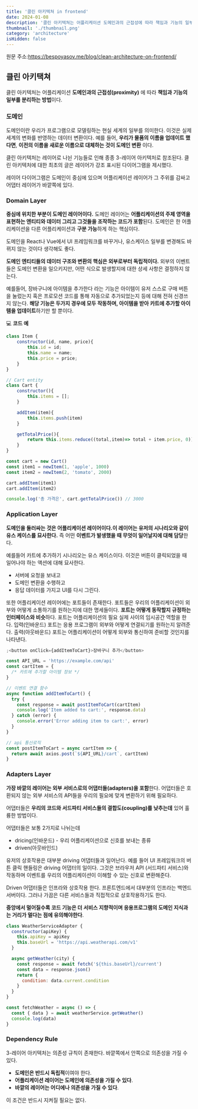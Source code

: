 ```yaml
---
title: '클린 아키텍쳐 in frontend'
date: 2024-01-08
description: '클린 아키텍쳐는 어플리케이션 도메인과의 근접성에 따라 책임과 기능의 일부를 분리하는 방법이다.'
thumbnail: './thumbnail.png'
category: 'architecture'
isHidden: false
---
```


원문 주소:https://bespoyasov.me/blog/clean-architecture-on-frontend/

## 클린 아키택쳐

클린 아키텍처는 어플리케이션 **도메인과의 근접성(proximity)** 에 따라 **책임과 기능의 일부를 분리하는 방법**이다.

### 도메인

도메인이란 우리가 프로그램으로 모델링하는 현실 세계의 일부를 의미한다. 이것은 실제 세계의 변화를 반영하는 데이터 변환이다. 예를 들어, **우리가 물품의 이름을 업데이트 했다면**, **이전의 이름을 새로운 이름으로 대체하는 것이 도메인 변환** 이다.

클린 아키텍처는 레이어로 나뉜 기능들로 인해 종종 3-레이어 아키텍처로 참조된다. 클린 아키텍처에 대한 최초의 글은 레이어가 강조 표시된 다이어그램을 제시했다.

레이어 다이어그램은 도메인이 중심에 있으며 어플리케이션 레이어가 그 주위를 감싸고 어댑터 레이어가 바깥쪽에 있다.

### Domain Layer

**중심에 위치한 부분이 도메인 레이어이다.** 도메인 레이어는 **어플리케이션의 주제 영역을 표현하는 엔티티와 데이터 그리고 그것들을 조작하는 코드가 포함**된다. 도메인은 한 어플리케이션을 다른 어플리케이션과 **구분 가능**하게 하는 핵심이다.

도메인을 React나 Vue에서 UI 프레임워크를 바꾸거나, 유스케이스 일부를 변경해도 바뀌지 않는 것이다 생각해도 좋다.

**도메인 엔티티들의 데이터 구조와 변환의 핵심은 외부로부터 독립적이다.** 외부의 이벤트들은 도메인 변환을 일으키지만, 어떤 식으로 발생할지에 대한 상세 사항은 결정하지 않는다.

예를들어, 장바구니에 아이템을 추가한다 라는 기능은 아이템이 유저 스스로 구매 버튼을 눌렀는지 혹은 프로모션 코드를 통해 자동으로 추가되었는지 등에 대해 전혀 신경쓰지 않는다. **해당 기능은 두가지 경우에 모두 작동하며, 아이템을 받아 카트에 추가할 아이템을 업데이트**하기만 할 뿐이다.

💻 **코드 예**

```javascript
class Item {
    constructor(id, name, price){
        this.id = id;
        this.name = name;
        this.price = price;
    }
}

// Cart entity
class Cart {
    constructor(){
        this.items = [];
    }

    addItem(item){
        this.items.push(item)
    }

    getTotalPrice(){
        return this.items.reduce((total,item)=> total + item.price, 0))
    }
}
```

```jsx
const cart = new Cart()
const item1 = newItem(1, 'apple', 1000)
const item2 = newItem(2, 'tomato', 2000)

cart.addItem(item1)
cart.addItem(item2)

console.log('총 가격은', cart.getTotalPrice()) // 3000
```

### Application Layer

**도메인을 둘러싸는 것은 어플리케이션 레이어이다.이 레이어는 유저의 시나리오와 같이 유스 케이스를 묘사한다.** 즉 어떤 **이벤트가 발생했을 때 무엇이 일어날지에 대해 담당**한다.

예를들어 카트에 추가하기 시나리오는 유스 케이스이다. 이것은 버튼이 클릭되었을 때 일어나야 하는 액션에 대해 묘사한다.

- 서버에 요청을 보내고
- 도메인 변환을 수행하고
- 응답 데이터를 가지고 UI를 다시 그린다.

또한 어플리케이션 레이어에는 포트들이 존재한다. 포트들은 우리의 어플리케이션이 외부와 어떻게 소통하기를 원하는지에 대한 명세들이다. **포트는 어떻게 동작할지 규정하는 인터페이스와 비슷**하다. 포트는 어플리케이션의 필요 실제 사이의 임시공간 역할을 한다. 입력(인바운드) 포트는 응용 프로그램이 외부와 어떻게 연결되기를 원하는지 알려준다. 출력(아웃바운드) 포트는 어플리케이션이 어떻게 외부와 통신하여 준비할 것인지를 나타낸다.

```javascript
;<button onClick={addItemToCart}>장바구니 추가</button>

const API_URL = 'https://example.com/api'
const cartItem = {
  /* 카트에 추가할 아이템 정보 */
}

// 이벤트 연결 함수
async function addItemToCart() {
  try {
    const response = await postItemToCart(cartItem)
    console.log('Item added to cart:', response.data)
  } catch (error) {
    console.error('Error adding item to cart:', error)
  }
}

// api 통신로직
const postItemToCart = async cartItem => {
  return await axios.post(`${API_URL}/cart`, cartItem)
}
```

### Adapters Layer

**가장 바깥의 레이어는 외부 서비스로의 어댑터들(adapters)을 포함**한다. 어댑터들은 호환되지 않는 외부 서비스의 API들을 우리의 필요에 맞게 변환하기 위해 필요하다.

어댑터들은 **우리의 코드와 서드파티 서비스들의 결합도(coupling)를 낮추는데** 있어 훌륭한 방법이다.

어댑터들은 보통 2가지로 나뉘는데

- dricing(인바운드) - 우리 어플리케이션으로 신호를 보내는 종류
- driven(아웃바인드)

유저의 상호작용은 대부분 driving 어댑터들과 일어난다. 예를 들어 UI 프레임워크의 버튼 클릭 핸들링은 driving 어댑터의 일이다. 그것은 브라우저 API (서드파티 서비스)와 작동하며 이벤트를 우리의 어플리케이션이 이해할 수 있는 신호로 변환해준다.

Driven 어댑터들은 인프라와 상호작용 한다. 프론트엔드에서 대부분의 인프라는 백엔드 서버이다. 그러나 가끔은 다른 서비스들과 직접적으로 상호작용하기도 한다.

**중앙에서 멀어질수록 코드 기능은 더 서비스 지향적이며 응용프로그램의 도메인 지식과는 거리가 멀다는 점에 유의해야한다**.

```jsx
class WeatherServiceAdapter {
  constructor(apiKey) {
    this.apiKey = apiKey
    this.baseUrl = 'https://api.weatherapi.com/v1'
  }

  async getWeather(city) {
    const response = await fetch('${this.baseUrl}/current')
    const data = response.json()
    return {
      condition: data.current.condition
    }
  }
}

const fetchWeather = async () => {
  const { data } = await weatherService.getWeather()
  console.log(data)
}
```

### Dependency Rule

3-레이어 아키텍처는 의존성 규칙이 존재한다. 바깥쪽에서 안쪽으로 의존성을 가질 수 있다.

- **도메인은 반드시 독립적**이여야 한다.
- **어플리케이션 레이어는 도메인에 의존성을 가질 수 있다**.
- **바깥의 레이어는 어디에나 의존성을 가질 수 있다**.

이 조건은 반드시 지켜질 필요는 없다.
